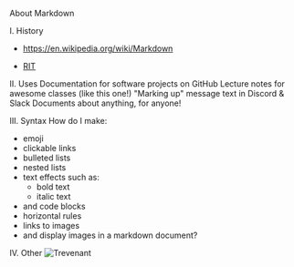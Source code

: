 About Markdown

I. History
- https://en.wikipedia.org/wiki/Markdown

- [RIT](https://en.wikipedia.org/wiki/Markdown)

II. Uses
Documentation for software projects on GitHub
Lecture notes for awesome classes (like this one!)
"Marking up" message text in Discord & Slack
Documents about anything, for anyone!

III. Syntax
How do I make:
- emoji
- clickable links
- bulleted lists
- nested lists
- text effects such as:
  - bold text
  - italic text
- and code blocks
- horizontal rules
- links to images
- and display images in a markdown document?


IV. Other
![Trevenant](https://www.pokemoncenter.com/images/DAMRoot/High/10000/P9440_701-98776_02.jpg)
